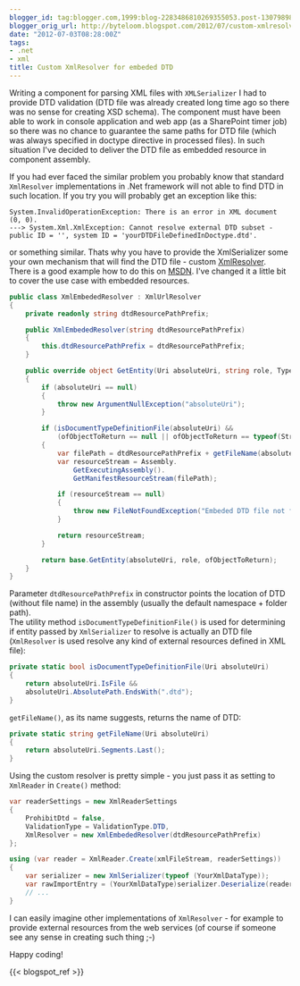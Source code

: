 ```yaml
---
blogger_id: tag:blogger.com,1999:blog-2283486810269355053.post-1307989842451191515
blogger_orig_url: http://byteloom.blogspot.com/2012/07/custom-xmlresolver-for-embeded-dtd.html
date: "2012-07-03T08:28:00Z"
tags:
- .net
- xml
title: Custom XmlResolver for embeded DTD
---
```


Writing a component for parsing XML files with `XMLSerializer` I had to provide DTD validation (DTD file was already created long time ago so there was no sense for creating XSD schema). The component must have been able to work in console application and web app (as a SharePoint timer job) so there was no chance to guarantee the same paths for DTD file (which was always specified in doctype directive in processed files). In such situation I've decided to deliver the DTD file as embedded resource in component assembly.  

If you had ever faced the similar problem you probably know that standard `XmlResolver` implementations in .Net framework will not able to find DTD in such location. If you try you will probably get an exception like this:  

```
System.InvalidOperationException: There is an error in XML document (0, 0).
---> System.Xml.XmlException: Cannot resolve external DTD subset - public ID = '', system ID = 'yourDTDFileDefinedInDoctype.dtd'.  
```

or something similar. Thats why you have to provide the XmlSerializer some your own mechanism that will find the DTD file - custom [XmlResolver](http://msdn.microsoft.com/en-us/library/system.xml.xmlresolver.aspx).  
There is a good example how to do this on [MSDN](http://msdn.microsoft.com/en-us/library/bb669135.aspx). I've changed it a little bit to cover the use case with embedded resources.  

```csharp
public class XmlEmbededResolver : XmlUrlResolver  
{  
    private readonly string dtdResourcePathPrefix;  

    public XmlEmbededResolver(string dtdResourcePathPrefix)  
    {  
        this.dtdResourcePathPrefix = dtdResourcePathPrefix;  
    }  

    public override object GetEntity(Uri absoluteUri, string role, Type ofObjectToReturn)  
    {  
        if (absoluteUri == null)  
        {  
            throw new ArgumentNullException("absoluteUri");  
        }  

        if (isDocumentTypeDefinitionFile(absoluteUri) &&  
            (ofObjectToReturn == null || ofObjectToReturn == typeof(Stream)))  
        {  
            var filePath = dtdResourcePathPrefix + getFileName(absoluteUri);  
            var resourceStream = Assembly.  
                GetExecutingAssembly().  
                GetManifestResourceStream(filePath);  

            if (resourceStream == null)  
            {  
                throw new FileNotFoundException("Embeded DTD file not found", filePath);  
            }  

            return resourceStream;  
        }  

        return base.GetEntity(absoluteUri, role, ofObjectToReturn);  
    }
}
```

Parameter `dtdResourcePathPrefix` in constructor points the location of DTD (without file name) in the assembly (usually the default namespace + folder path).  
The utility method `isDocumentTypeDefinitionFile()` is used for determining if entity passed by `XmlSerializer` to resolve is actually an DTD file (`XmlResolver` is used resolve any kind of external resources defined in XML file):  

```csharp
private static bool isDocumentTypeDefinitionFile(Uri absoluteUri)  
{  
    return absoluteUri.IsFile &&  
    absoluteUri.AbsolutePath.EndsWith(".dtd");  
}  
```

`getFileName()`, as its name suggests, returns the name of DTD:  

```csharp
private static string getFileName(Uri absoluteUri)  
{  
    return absoluteUri.Segments.Last();  
}  
```

Using the custom resolver is pretty simple - you just pass it as setting to `XmlReader` in `Create()` method:  

```csharp
var readerSettings = new XmlReaderSettings  
{  
    ProhibitDtd = false,  
    ValidationType = ValidationType.DTD,  
    XmlResolver = new XmlEmbededResolver(dtdResourcePathPrefix)  
};  

using (var reader = XmlReader.Create(xmlFileStream, readerSettings))  
{  
    var serializer = new XmlSerializer(typeof (YourXmlDataType));  
    var rawImportEntry = (YourXmlDataType)serializer.Deserialize(reader);  
    // ...  
}  
```

I can easily imagine other implementations of `XmlResolver` - for example to provide external resources from the web services (of course if someone see any sense in creating such thing ;-)

Happy coding!

{{< blogspot_ref >}}